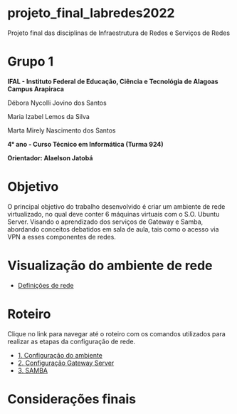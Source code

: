# projeto_final_labredes2022
Projeto final das disciplinas de Infraestrutura de Redes e Serviços de Redes

# Grupo 1

**IFAL - Instituto Federal de Educação, Ciência e Tecnológia de Alagoas**
**Campus Arapiraca**

Débora Nycolli Jovino dos Santos

Maria Izabel Lemos da Silva

Marta Mirely Nascimento dos Santos

**4° ano - Curso Técnico em Informática (Turma 924)**

**Orientador: Alaelson Jatobá**

# Objetivo

O principal objetivo do trabalho desenvolvido é criar um ambiente de rede virtualizado, no qual deve conter 6 máquinas virtuais com o S.O. Ubuntu Server. Visando o aprendizado dos serviços de Gateway e Samba, abordando conceitos debatidos em sala de aula, tais como o acesso via VPN a esses componentes de redes.

# Visualização do ambiente de rede
* [Definições de rede](https://github.com/mabellemos/projeto_final_labredes2022/blob/main/definicao_de_rede.md)

# Roteiro
Clique no link para navegar até o roteiro com os comandos utilizados para realizar as etapas da configuração de rede.

* [1. Configuração do ambiente](https://github.com/mabellemos/projeto_final_labredes2022/blob/main/configuracao_do_ambiente.md)
* [2. Configuração Gateway Server]()
* [3. SAMBA]()

# Considerações finais
